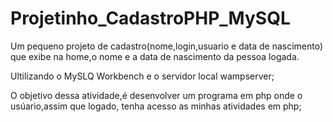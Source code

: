 # Projetinho_CadastroPHP_MySQL
Um pequeno projeto de cadastro(nome,login,usuario e data de nascimento) que exibe na home,o nome e a data de nascimento da pessoa logada.

Ultilizando o MySLQ Workbench e o servidor local wampserver;

O objetivo dessa atividade,é desenvolver um programa em php onde o usúario,assim que logado, tenha acesso as minhas atividades em php; 
